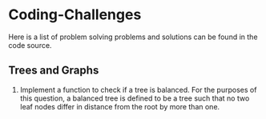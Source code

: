 Coding-Challenges
=========
Here is a list of problem solving problems and solutions can be found in the code source.

Trees and Graphs
---------
1.  Implement a function to check if a tree is balanced. For the purposes of this question,
    a balanced tree is defined to be a tree such that no two leaf nodes differ in distance
    from the root by more than one.